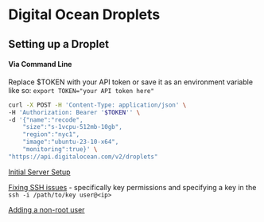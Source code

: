 # Digital Ocean Droplets

## Setting up a Droplet

#### Via Command Line 

Replace $TOKEN with your API token or save it as an environment variable like so:
`export TOKEN="your API token here"`

```bash
curl -X POST -H 'Content-Type: application/json' \
-H 'Authorization: Bearer '$TOKEN'' \
-d '{"name":"recode",
    "size":"s-1vcpu-512mb-10gb",
    "region":"nyc1",
    "image":"ubuntu-23-10-x64",
    "monitoring":true}' \
"https://api.digitalocean.com/v2/droplets"
```

[Initial Server Setup](https://www.digitalocean.com/community/tutorials/initial-server-setup-with-ubuntu-22-04)

[Fixing SSH issues](https://docs.digitalocean.com/support/how-to-troubleshoot-ssh-authentication-issues/#fixing-key-permissions-and-ownership) - specifically key permissions and specifying a key in the `ssh -i /path/to/key user@<ip>`

[Adding a non-root user](https://www.digitalocean.com/community/tutorials/initial-server-setup-with-ubuntu-22-04)